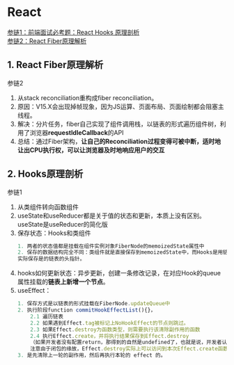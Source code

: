 # React
[参链1：前端面试必考题：React Hooks 原理剖析](https://juejin.cn/post/6844904205371588615)  
[参链2：React Fiber原理解析](https://juejin.cn/post/6844904202267787277)

## 1. React Fiber原理解析
参链2
1. 从stack reconciliation重构成fiber reconciliation。
2. 原因：V15.X会出现掉帧现象，因为JS运算、页面布局、页面绘制都会阻塞主线程。
3. 解决：分片任务，fiber自己实现了组件调用栈，以链表的形式遍历组件树，利用了浏览器**requestIdleCallback**的API
4. 总结：通过Fiber架构，**让自己的Reconciliation过程变得可被中断，适时地让出CPU执行权，可以让浏览器及时地响应用户的交互**

## 2. Hooks原理剖析
参链1
1. 从类组件转向函数组件
2. useState和useReducer都是关于值的状态和更新，本质上没有区别。useState是useReducer的简化版
3. 保存状态：Hooks和类组件
    ```js
    1. 两者的状态值都是挂载在组件实例对象FiberNode的memoizedState属性中
    2. 保存的数据结构完全不同：类组件就是直接保存到memoizedState中，而Hooks是用链表的数据结构保存的，
    实际保存是的链表的头指针。
    ```
4. hooks如何更新状态：异步更新，创建一条修改记录，在对应Hook的queue属性挂载的**链表上新增一个节点**。
5. useEffect：
    ```js
    1. 保存方式是以链表的形式挂载在FiberNode.updateQueue中
    2. 执行阶段function commitHookEffectList(){}，
        2.1 遍历链表
        2.2 如果遇到Effect.tag被标记上NoHookEffect的节点则跳过。
        2.3 如果Effect.destroy为函数类型，则需要执行该清除副作用的函数
        2.4 执行Effect.create，并将执行结果保存到Effect.destroy
        （如果开发者没有配置return，那得到的自然是undefined了，也就是说，开发者认为对于当前 useEffect 代码段，不存在需要清除的副作用）；
        注意由于闭包的缘故，Effect.destroy实际上可以访问到本次Effect.create函数作用域内的变量。
    3. 是先清除上一轮的副作用，然后再执行本轮的 effect 的。
    ```

